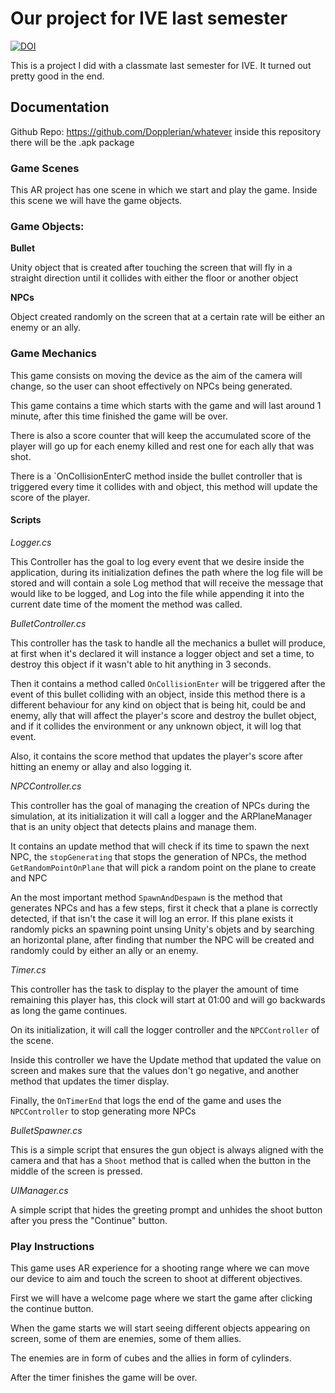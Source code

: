 # Our project for IVE last semester

[![DOI](https://zenodo.org/badge/912518428.svg)](https://doi.org/10.5281/zenodo.15191168)

This is a project I did with a classmate last semester for IVE. It turned out pretty good in the end.

## Documentation

Github Repo: https://github.com/Dopplerian/whatever inside this repository there will be the .apk package

### Game Scenes

This AR project has one scene in which we start and play the game. Inside this
scene we will have the game objects.

### Game Objects:

**Bullet**

Unity object that is created after touching the screen that will fly in a
straight direction until it collides with either the floor or another object

**NPCs**

Object created randomly on the screen that at a certain rate will be either an
enemy or an ally.

### Game Mechanics

This game consists on moving the device as the aim of the camera will change, so
the user can shoot effectively on NPCs being generated.

This game contains a time which starts with the game and will last around 1
minute, after this time finished the game will be over.

There is also a score counter that will keep the accumulated score of the player
will go up for each enemy killed and rest one for each ally that was shot.

There is a `OnCollisionEnterC method inside the bullet controller that is
triggered every time it collides with and object, this method will update the
score of the player.

#### Scripts

*Logger.cs*

This Controller has the goal to log every event that we desire inside the
application, during its initialization defines the path where the log file will
be stored and will contain a sole Log method that will receive the message that
would like to be logged, and Log into the file while appending it into the
current date time of the moment the method was called.

*BulletController.cs*

This controller has the task to handle all the mechanics a bullet will produce,
at first when it's declared it will instance a logger object and set a time, to
destroy this object if it wasn't able to hit anything in 3 seconds.

Then it contains a method called `OnCollisionEnter` will be triggered after the
event of this bullet colliding with an object, inside this method there is a
different behaviour for any kind on object that is being hit, could be and
enemy, ally that will affect the player's score and destroy the bullet object,
and if it collides the environment or any unknown object, it will log that
event.

Also, it contains the score method that updates the player's score after hitting
an enemy or allay and also logging it.

*NPCController.cs*

This controller has the goal of managing the creation of NPCs during the simulation, at its initialization it will call a logger and the ARPlaneManager that is an unity object that detects plains and manage them.

It contains an update method that will check if its time to spawn the next NPC, the `stopGenerating` that stops the generation of NPCs, the method `GetRandomPointOnPlane` that will pick a random point on the plane to create and NPC

An the most important method `SpawnAndDespawn` is the method that generates NPCs and has a few steps, first it check that a plane is correctly detected, if that isn't the case it will log an error.
If this plane exists it randomly picks an spawning point unsing Unity's objets and by searching an horizontal plane, after finding that number the NPC will be created and randomly could by either an ally or an enemy. 

*Timer.cs*

This controller has the task to display to the player the amount of time
remaining this player has, this clock will start at 01:00 and will go backwards
as long the game continues.

On its initialization, it will call the logger controller and the
`NPCController` of the scene.

Inside this controller we have the Update method that updated the value on
screen and makes sure that the values don't go negative, and another method that
updates the timer display.

Finally, the `OnTimerEnd` that logs the end of the game and uses the
`NPCController` to stop generating more NPCs

*BulletSpawner.cs*

This is a simple script that ensures the gun object is always aligned with the
camera and that has a `Shoot` method that is called when the button in the
middle of the screen is pressed.

*UIManager.cs*

A simple script that hides the greeting prompt and unhides the shoot button
after you press the "Continue" button.

### Play Instructions

This game uses AR experience for a shooting range where we can move our device
to aim and touch the screen to shoot at different objectives.

First we will have a welcome page where we start the game after clicking the
continue button.

When the game starts we will start seeing different objects appearing on screen,
some of them are enemies, some of them allies.

The enemies are in form of cubes and the allies in form of cylinders.

After the timer finishes the game will be over.
